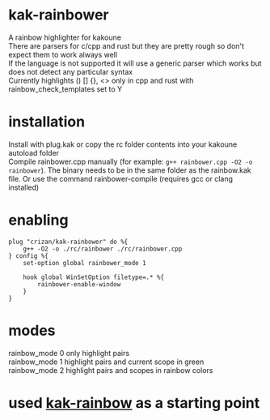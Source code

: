 # kak-rainbower
A rainbow highlighter for kakoune \
There are parsers for c/cpp and rust but they are pretty rough so don't expect them to work always well \
If the language is not supported it will use a generic parser which works but does not detect any particular syntax \
Currently highlights () [] {}, <> only in cpp and rust with rainbow_check_templates set to Y
# installation
Install with plug.kak or copy the rc folder contents into your kakoune autoload folder \
Compile rainbower.cpp manually (for example: `g++ rainbower.cpp -O2 -o rainbower`). The binary needs to be in the same folder as the rainbow.kak file. Or use the command rainbower-compile (requires gcc or clang installed)
# enabling
```
plug "crizan/kak-rainbower" do %{
    g++ -O2 -o ./rc/rainbower ./rc/rainbower.cpp
} config %{
    set-option global rainbower_mode 1

    hook global WinSetOption filetype=.* %{
        rainbower-enable-window
    }
}
```

# modes
rainbow_mode 0 only highlight pairs \
rainbow_mode 1 highlight pairs and current scope in green \
rainbow_mode 2 highlight pairs and scopes in rainbow colors
# used [kak-rainbow](https://github.com/Bodhizafa/kak-rainbow) as a starting point
